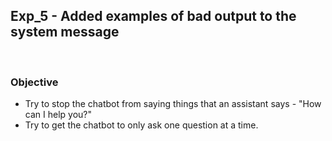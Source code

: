 ## Exp_5 - Added examples of bad output to the system message
<br>

### Objective
- Try to stop the chatbot from saying things that an assistant says - "How can I help you?"
- Try to get the chatbot to only ask one question at a time.

